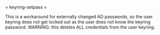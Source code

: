 = keyring-setpass = 

This is a workaround for externally changed AD passwords, so the user keyring does not get locked out as the user does not know the keyring password.
WARNING: this deletes ALL credentials from the user keyring.

